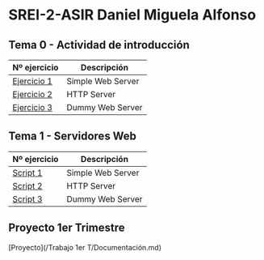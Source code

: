 # SREI-2-ASIR Daniel Miguela Alfonso

## Tema 0 - Actividad de introducción
|Nº ejercicio|Descripción     |
|------------|----------------|
|[Ejercicio 1](/Tema0/Ejemplo1.md)|Simple Web Server|
|[Ejercicio 2](/Tema0/Ejemplo2.md)|HTTP Server      |
|[Ejercicio 3](/Tema0/Ejemplo3.md)|Dummy Web Server |

## Tema 1 - Servidores Web
|Nº ejercicio|Descripción     |
|------------|----------------|
|[Script 1](/Tema0/Ejemplo1.md)|Simple Web Server|
|[Script 2](/Tema0/Ejemplo2.md)|HTTP Server      |
|[Script 3](/Tema0/Ejemplo3.md)|Dummy Web Server |

## Proyecto 1er Trimestre
[Proyecto](/Trabajo 1er T/Documentación.md)
